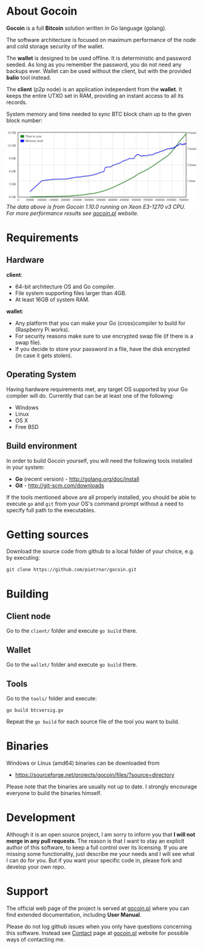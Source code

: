 # About Gocoin

**Gocoin** is a full **Bitcoin** solution written in Go language (golang).

The software architecture is focused on maximum performance of the node
and cold storage security of the wallet.

The **wallet** is designed to be used offline.
It is deterministic and password seeded.
As long as you remember the password, you do not need any backups ever.
Wallet can be used without the client, but with the provided **balio** tool instead.

The **client** (p2p node) is an application independent from the **wallet**.
It keeps the entire UTXO set in RAM, providing an instant access to all its records.

System memory and time needed to sync BTC block chain up to the given block number:

![SyncChart](website/btc_chain_sync_perf_dw32_710000.png)
*The data above is from Gocoin 1.10.0 running on Xeon E3-1270 v3 CPU.<br/>
For more performance results see [gocoin.pl](https://gocoin.pl/gocoin_performance.html) website.*

# Requirements

## Hardware

**client**:

* 64-bit architecture OS and Go compiler.
* File system supporting files larger than 4GB.
* At least 16GB of system RAM.


**wallet**:

* Any platform that you can make your Go (cross)compiler to build for (Raspberry Pi works).
* For security reasons make sure to use encrypted swap file (if there is a swap file).
* If you decide to store your password in a file, have the disk encrypted (in case it gets stolen).


## Operating System
Having hardware requirements met, any target OS supported by your Go compiler will do.
Currently that can be at least one of the following:

* Windows
* Linux
* OS X
* Free BSD

## Build environment
In order to build Gocoin yourself, you will need the following tools installed in your system:

* **Go** (recent version) - http://golang.org/doc/install
* **Git** - http://git-scm.com/downloads

If the tools mentioned above are all properly installed, you should be able to execute `go` and `git`
from your OS's command prompt without a need to specify full path to the executables.

# Getting sources

Download the source code from github to a local folder of your choice, e.g. by executing:

	git clone https://github.com/piotrnar/gocoin.git


# Building

## Client node
Go to the `client/` folder and execute `go build` there.


## Wallet
Go to the `wallet/` folder and execute `go build` there.


## Tools
Go to the `tools/` folder and execute:

	go build btcversig.go

Repeat the `go build` for each source file of the tool you want to build.

# Binaries

Windows or Linux (amd64) binaries can be downloaded from

 * https://sourceforge.net/projects/gocoin/files/?source=directory

Please note that the binaries are usually not up to date.
I strongly encourage everyone to build the binaries himself.

# Development
Although it is an open source project, I am sorry to inform you that **I will not merge in any pull requests**.
The reason is that I want to stay an explicit author of this software, to keep a full control over its
licensing. If you are missing some functionality, just describe me your needs and I will see what I can do
for you. But if you want your specific code in, please fork and develop your own repo.

# Support
The official web page of the project is served at <a href="http://gocoin.pl">gocoin.pl</a>
where you can find extended documentation, including **User Manual**.

Please do not log github issues when you only have questions concerning this software.
Instead see [Contact](http://gocoin.pl/gocoin_links.html) page at [gocoin.pl](http://gocoin.pl) website
for possible ways of contacting me.
